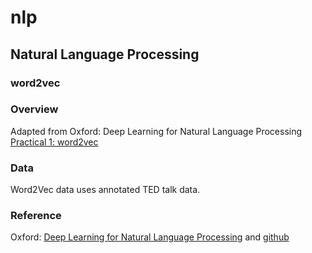 # nlp
## Natural Language Processing
### word2vec

### Overview

Adapted from Oxford: Deep Learning for Natural Language Processing [Practical 1: word2vec](https://github.com/oxford-cs-deepnlp-2017/practical-1)

### Data

Word2Vec data uses annotated TED talk data.

### Reference

Oxford: [Deep Learning for Natural Language Processing](https://www.cs.ox.ac.uk/teaching/courses/2016-2017/dl/) and [github](https://github.com/oxford-cs-deepnlp-2017)
